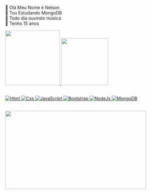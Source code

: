  #
 🌿 Olá Meu Nome é Nelson  
 🥀 Tou Estudando MongoDB   
 🍁 Todo dia ouvindo música     
 🍒 Tenho 15 anos   

<div>
  <a href="https://github.com/Nelson-Dominici">
  <img height="175em" src="https://github-readme-stats.vercel.app/api?username=Nelson-Dominici&show_icons=true&theme=rose_pine&include_all_commits=true&count_private=true"/>
  <img height="150em" src="https://github-readme-stats.vercel.app/api/top-langs/?username=Nelson-Dominici&layout=compact&langs_count=7&theme=rose_pine "/>
</div>
 <br>
 
<div id="top" align="left">
  
![Html]
![Css]
![JavaScript]
![Bootstrap]
![NodeJs]
![MongoDB]

</div>
 
[Bootstrap]: https://img.shields.io/badge/Bootstrap-563D7C?style=for-the-badge&logo=bootstrap&logoColor=white
[Css]: https://img.shields.io/badge/CSS3-1572B6?style=for-the-badge&logo=css3&logoColor=white
[Html]: https://img.shields.io/badge/HTML5-E34F26?style=for-the-badge&logo=html5&logoColor=white
[JavaScript]: https://img.shields.io/badge/JavaScript-323330?style=for-the-badge&logo=javascript&logoColor=F7DF1E
[MongoDB]: https://img.shields.io/badge/MongoDB-4EA94B?style=for-the-badge&logo=mongodb&logoColor=white
[NodeJs]: https://img.shields.io/badge/Node.js-339933?style=for-the-badge&logo=nodedotjs&logoColor=white

 <br>
  
<img src=https://user-images.githubusercontent.com/89428967/147531150-5732665f-c059-4db6-aead-30b52b896389.gif width="450" height="250" />
 
#
